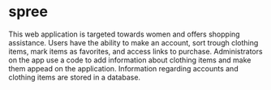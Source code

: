 # spree

This web application is targeted towards women and offers shopping assistance. Users have the ability to  make an account, sort trough clothing items, mark items as favorites, and access links to purchase. Administrators on the app use a code to add information about clothing items and make them appead on the application. Information regarding accounts and clothing items are stored in a database.
